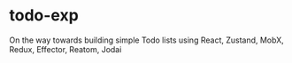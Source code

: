 # todo-exp
On the way towards building simple Todo lists using React, Zustand, MobX, Redux, Effector, Reatom, Jodai
